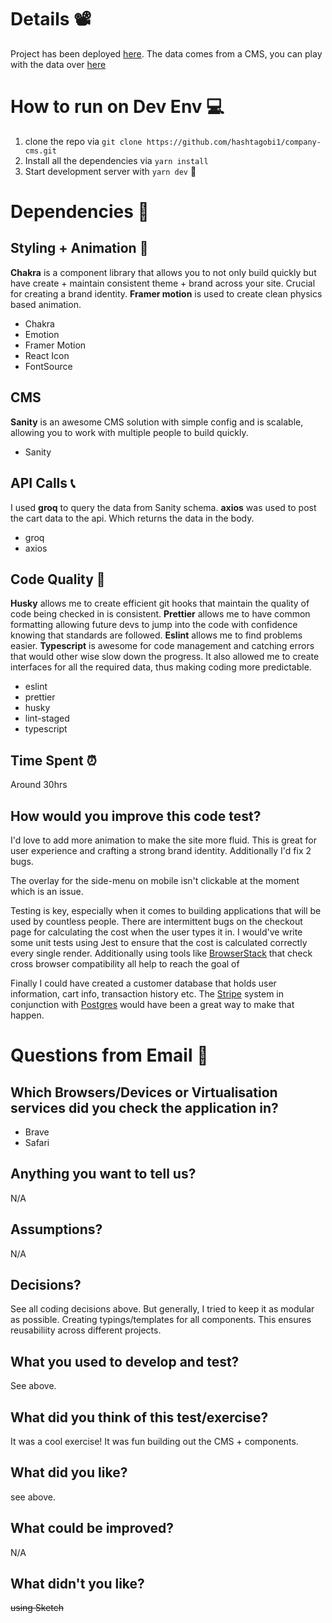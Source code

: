# Details 📽

Project has been deployed [here](https://web-dev-test-alpha.vercel.app/).
The data comes from a CMS, you can play with the data over [here](https://github.com/hashtagobi1/company-cms/tree/main)

# How to run on Dev Env 💻

1. clone the repo via `git clone https://github.com/hashtagobi1/company-cms.git`
2. Install all the dependencies via `yarn install`
3. Start development server with `yarn dev` 🚀

# Dependencies 🌲

## Styling + Animation 🎨

**Chakra** is a component library that allows you to not only build quickly but have create + maintain consistent theme + brand across your site. Crucial for creating a brand identity. **Framer motion** is used to create clean physics based animation.

- Chakra
- Emotion
- Framer Motion
- React Icon
- FontSource

## CMS

**Sanity** is an awesome CMS solution with simple config and is scalable, allowing you to work with multiple people to build quickly.

- Sanity

## API Calls 📞

I used **groq** to query the data from Sanity schema. **axios** was used to post the cart data to the api. Which returns the data in the body.

- groq
- axios

## Code Quality 🔨

**Husky** allows me to create efficient git hooks that maintain the quality of code being checked in is consistent. **Prettier** allows me to have common formatting allowing future devs to jump into the code with confidence knowing that standards are followed. **Eslint** allows me to find problems easier. **Typescript** is awesome for code management and catching errors that would other wise slow down the progress. It also allowed me to create interfaces for all the required data, thus making coding more predictable.

- eslint
- prettier
- husky
- lint-staged
- typescript

## Time Spent ⏰

Around 30hrs

## How would you improve this code test?

I'd love to add more animation to make the site more fluid. This is great for user experience and crafting a strong brand identity. Additionally I'd fix 2 bugs.

The overlay for the side-menu on mobile isn't clickable at the moment which is an issue.

Testing is key, especially when it comes to building applications that will be used by countless people. There are intermittent bugs on the checkout page for calculating the cost when the user types it in. I would've write some unit tests using Jest to ensure that the cost is calculated correctly every single render. Additionally using tools like [BrowserStack](https://www.browserstack.com/) that check cross browser compatibility all help to reach the goal of

Finally I could have created a customer database that holds user information, cart info, transaction history etc. The [Stripe](https://stripe.com/) system in conjunction with [Postgres](https://www.postgresql.org/) would have been a great way to make that happen.

# Questions from Email 📧

## Which Browsers/Devices or Virtualisation services did you check the application in?

- Brave
- Safari

## Anything you want to tell us?

N/A

## Assumptions?

N/A

## Decisions?

See all coding decisions above. But generally, I tried to keep it as modular as possible. Creating typings/templates for all components. This ensures reusabiliity across different projects.

## What you used to develop and test?

See above.

## What did you think of this test/exercise?

It was a cool exercise! It was fun building out the CMS + components.

## What did you like?

see above.

## What could be improved?

N/A

## What didn't you like?

~~using Sketch~~

